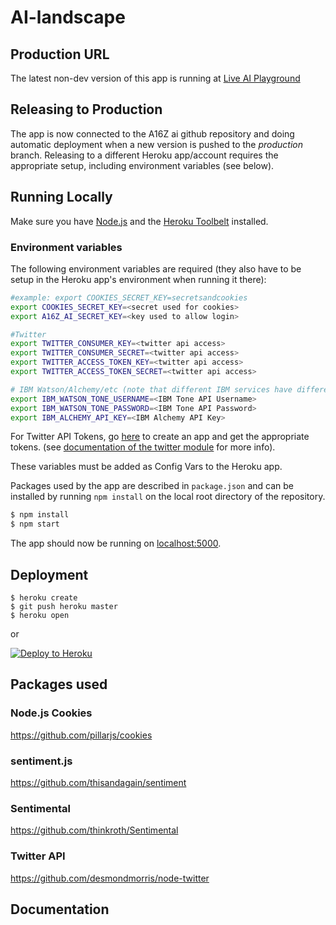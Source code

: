 # AI-landscape

## Production URL
The latest non-dev version of this app is running at [Live AI Playground](http://cryptic-alpha.herokuapp.com)

## Releasing to Production
The app is now connected to the A16Z ai github repository and doing automatic deployment when a new version is pushed to the *production* branch. Releasing to a different Heroku app/account requires the appropriate setup, including environment variables (see below).

## Running Locally

Make sure you have [Node.js](http://nodejs.org/) and the [Heroku Toolbelt](https://toolbelt.heroku.com/) installed. 

### Environment variables

The following environment variables are required (they also have to be setup in the Heroku app's environment when running it there):
```sh
#example: export COOKIES_SECRET_KEY=secretsandcookies
export COOKIES_SECRET_KEY=<secret used for cookies>
export A16Z_AI_SECRET_KEY=<key used to allow login>

#Twitter
export TWITTER_CONSUMER_KEY=<twitter api access>
export TWITTER_CONSUMER_SECRET=<twitter api access>
export TWITTER_ACCESS_TOKEN_KEY=<twitter api access>
export TWITTER_ACCESS_TOKEN_SECRET=<twitter api access>

# IBM Watson/Alchemy/etc (note that different IBM services have different auth requirements)
export IBM_WATSON_TONE_USERNAME=<IBM Tone API Username>
export IBM_WATSON_TONE_PASSWORD=<IBM Tone API Password>
export IBM_ALCHEMY_API_KEY=<IBM Alchemy API Key>
```

For Twitter API Tokens, go [here](https://apps.twitter.com) to create an app and get the appropriate tokens. (see [documentation of the twitter module](https://github.com/desmondmorris/node-twitter) for more info).

These variables must be added as Config Vars to the Heroku app.

Packages used by the app are described in `package.json` and can be installed by running `npm install` on the local root directory of the repository.

```sh
$ npm install
$ npm start
```

The app should now be running on [localhost:5000](http://localhost:5000/).

## Deployment

```
$ heroku create
$ git push heroku master
$ heroku open
```
or

[![Deploy to Heroku](https://www.herokucdn.com/deploy/button.png)](https://heroku.com/deploy)

## Packages used
### Node.js Cookies
https://github.com/pillarjs/cookies

### sentiment.js
https://github.com/thisandagain/sentiment

### Sentimental
https://github.com/thinkroth/Sentimental

### Twitter API
https://github.com/desmondmorris/node-twitter

## Documentation

